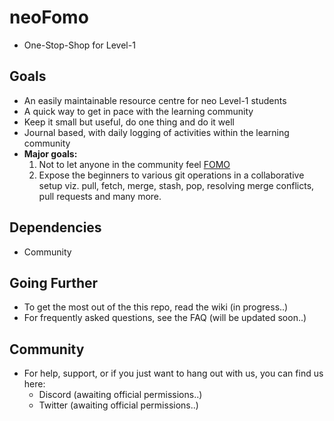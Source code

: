 # neoFomo
- One-Stop-Shop for Level-1

## Goals
- An easily maintainable resource centre for neo Level-1 students
- A quick way to get in pace with the learning community
- Keep it small but useful, do one thing and do it well
- Journal based, with daily logging of activities within the learning community
- **Major goals:**
    1. Not to let anyone in the community feel [FOMO](https://www.urbandictionary.com/define.php?term=Fomo)
    2. Expose the beginners to various git operations in a collaborative setup viz. pull, fetch, merge, stash, pop, resolving merge conflicts, pull requests and many more.

## Dependencies
- Community

## Going Further
- To get the most out of the this repo, read the wiki (in progress..)
- For frequently asked questions, see the FAQ (will be updated soon..)

## Community
- For help, support, or if you just want to hang out with us, you can find us here:
    - Discord (awaiting official permissions..)
    - Twitter (awaiting official permissions..)
